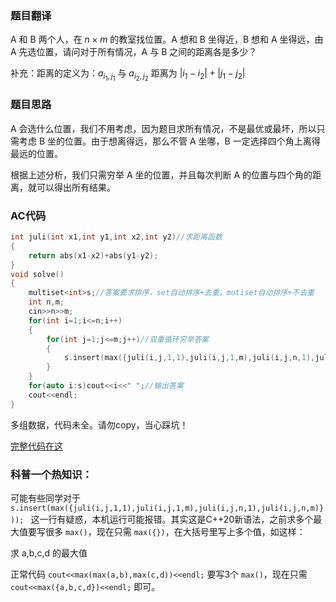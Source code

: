 ### 题目翻译

A 和 B 两个人，在 $n \times m$ 的教室找位置。A 想和 B 坐得近，B 想和 A 坐得远，由 A 先选位置，请问对于所有情况，A 与 B 之间的距离各是多少？

补充：距离的定义为：$a_{i_1,j_1}$ 与 $a_{i_2,j_2}$ 距离为 $\left|i_1-i_2\right|+\left|j_1-j_2\right|$

### 题目思路

A 会选什么位置，我们不用考虑，因为题目求所有情况，不是最优或最坏，所以只需考虑 B 坐的位置。由于想离得远，那么不管 A 坐哪，B 一定选择四个角上离得最远的位置。

根据上述分析，我们只需穷举 A 坐的位置，并且每次判断 A 的位置与四个角的距离，就可以得出所有结果。

### AC代码

```cpp
int juli(int x1,int y1,int x2,int y2)//求距离函数
{
	return abs(x1-x2)+abs(y1-y2);
}
void solve()
{
	multiset<int>s;//答案要求排序，set自动排序+去重，mutiset自动排序+不去重
	int n,m;
	cin>>n>>m;
	for(int i=1;i<=n;i++)
	{
		for(int j=1;j<=m;j++)//双重循环穷举答案
		{
			s.insert(max({juli(i,j,1,1),juli(i,j,1,m),juli(i,j,n,1),juli(i,j,n,m)}));//判断四个角的最大距离
		}
	}
	for(auto i:s)cout<<i<<" ";//输出答案
	cout<<endl;
}

```

多组数据，代码未全。请勿copy，当心踩坑！

[完整代码在这](https://codeforces.com/contest/1627/submission/142843751)

### 科普一个热知识：

可能有些同学对于 ```s.insert(max({juli(i,j,1,1),juli(i,j,1,m),juli(i,j,n,1),juli(i,j,n,m)})); ``` 这一行有疑惑，本机运行可能报错。其实这是C++20新语法，之前求多个最大值要写很多 ```max()```，现在只需 ```max({})```，在大括号里写上多个值，如这样：

求 a,b,c,d 的最大值

正常代码 ```cout<<max(max(a,b),max(c,d))<<endl;``` 要写3个 ```max()```，现在只需 ```cout<<max({a,b,c,d})<<endl;``` 即可。

